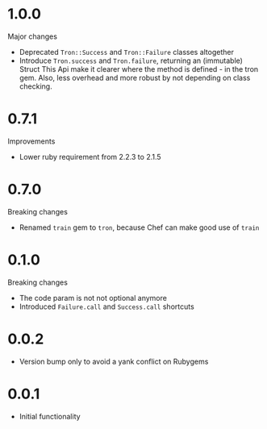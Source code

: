 # 1.0.0

Major changes

* Deprecated `Tron::Success` and `Tron::Failure` classes altogether
* Introduce `Tron.success` and `Tron.failure`, returning an (immutable) Struct
  This Api make it clearer where the method is defined - in the tron gem.
  Also, less overhead and more robust by not depending on class checking.

# 0.7.1

Improvements

* Lower ruby requirement from 2.2.3 to 2.1.5

# 0.7.0

Breaking changes

* Renamed `train` gem to `tron`, because Chef can make good use of `train`

# 0.1.0

Breaking changes

* The code param is not not optional anymore
* Introduced `Failure.call` and `Success.call` shortcuts

# 0.0.2

* Version bump only to avoid a yank conflict on Rubygems

# 0.0.1

* Initial functionality

